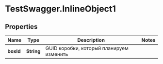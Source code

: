 # TestSwagger.InlineObject1

## Properties

Name | Type | Description | Notes
------------ | ------------- | ------------- | -------------
**boxId** | **String** | GUID коробки, который планируем изменить | 


